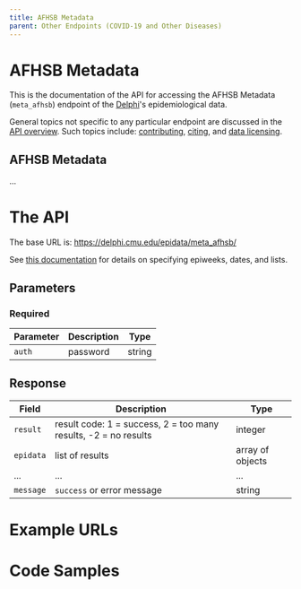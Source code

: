 ```yaml
---
title: AFHSB Metadata
parent: Other Endpoints (COVID-19 and Other Diseases)
---
```


# AFHSB Metadata

This is the documentation of the API for accessing the AFHSB Metadata (`meta_afhsb`) endpoint of
the [Delphi](https://delphi.cmu.edu/)'s epidemiological data.

General topics not specific to any particular endpoint are discussed in the
[API overview](README.md). Such topics include:
[contributing](README.md#contributing), [citing](README.md#citing), and
[data licensing](README.md#data-licensing).

## AFHSB Metadata

... <!-- TODO -->

# The API

The base URL is: https://delphi.cmu.edu/epidata/meta_afhsb/

See [this documentation](README.md) for details on specifying epiweeks, dates, and lists.

## Parameters

### Required

| Parameter | Description | Type   |
|-----------|-------------|--------|
| `auth`    | password    | string |

## Response

| Field     | Description                                                     | Type             |
|-----------|-----------------------------------------------------------------|------------------|
| `result`  | result code: 1 = success, 2 = too many results, -2 = no results | integer          |
| `epidata` | list of results                                                 | array of objects |
| ...       | ...                                                             | ...              | <!-- TODO -->
| `message` | `success` or error message                                      | string           |

# Example URLs

<!-- TODO: fix -->

# Code Samples

<!-- TODO: fix -->
